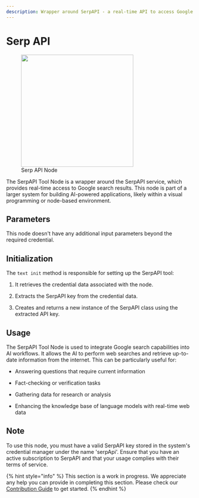 ```yaml
---
description: Wrapper around SerpAPI - a real-time API to access Google search results.
---
```


# Serp API

<figure><img src="../../../.gitbook/assets/image (10) (1) (1).png" alt="" width="301"><figcaption>Serp API Node</figcaption></figure>

The SerpAPI Tool Node is a wrapper around the SerpAPI service, which provides real-time access to Google search results. This node is part of a larger system for building AI-powered applications, likely within a visual programming or node-based environment.

## Parameters

This node doesn't have any additional input parameters beyond the required credential.

## Initialization

The ```text init``` method is responsible for setting up the SerpAPI tool:

1. It retrieves the credential data associated with the node.

2. Extracts the SerpAPI key from the credential data.

3. Creates and returns a new instance of the SerpAPI class using the extracted API key.


## Usage

The SerpAPI Tool Node is used to integrate Google search capabilities into AI workflows. It allows the AI to perform web searches and retrieve up-to-date information from the internet. This can be particularly useful for:

  - Answering questions that require current information

  - Fact-checking or verification tasks

  - Gathering data for research or analysis

  - Enhancing the knowledge base of language models with real-time web data


## Note

To use this node, you must have a valid SerpAPI key stored in the system's credential manager under the name 'serpApi'. Ensure that you have an active subscription to SerpAPI and that your usage complies with their terms of service.

{% hint style="info" %}
This section is a work in progress. We appreciate any help you can provide in completing this section. Please check our [Contribution Guide](../../../contributing/) to get started.
{% endhint %}
